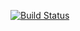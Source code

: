 [![Build Status](https://travis-ci.org/gritsenko-konstantin/Elasticsearch_basics.svg?branch=feature%2Funit_tests)](https://travis-ci.org/gritsenko-konstantin/Elasticsearch_basics)